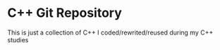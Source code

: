 # C++ Git Repository

This is just a collection of C++ I coded/rewrited/reused during my C++ studies


